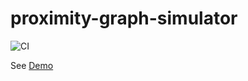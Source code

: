 # proximity-graph-simulator

![CI](https://github.com/vdeantoni/proximity-graph-simulator/workflows/CI/badge.svg)

See [Demo](https://vdeantoni.github.io/proximity-graph-simulator/)
